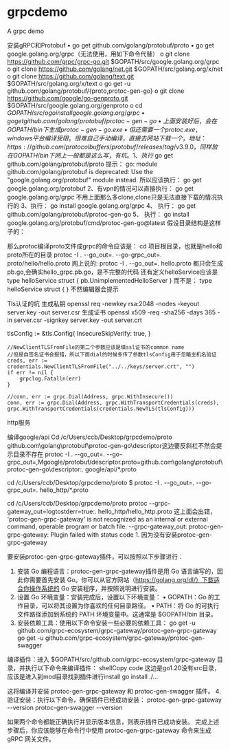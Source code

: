 # grpcdemo
A grpc demo

安装gRPC和Protobuf
•	go get github.com/golang/protobuf/proto
•	go get google.golang.org/grpc（无法使用，用如下命令代替）
o	git clone https://github.com/grpc/grpc-go.git $GOPATH/src/google.golang.org/grpc
o	git clone https://github.com/golang/net.git $GOPATH/src/golang.org/x/net
o	git clone https://github.com/golang/text.git $GOPATH/src/golang.org/x/text
o	go get -u github.com/golang/protobuf/{proto,protoc-gen-go}
o	git clone https://github.com/google/go-genproto.git $GOPATH/src/google.golang.org/genproto
o	cd $GOPATH/src/
o	go install google.golang.org/grpc
•	go get github.com/golang/protobuf/protoc-gen-go
•	上面安装好后，会在GOPATH/bin下生成protoc-gen-go.exe
•	但还需要一个protoc.exe，windows平台编译受限，很难自己手动编译，直接去网站下载一个，地址：https://github.com/protocolbuffers/protobuf/releases/tag/v3.9.0 ，同样放在GOPATH/bin下
网上一般都是这么写，有坑。
1、执行$ go get github.com/golang/protobuf/proto
提示：
go: module github.com/golang/protobuf is deprecated: Use the "google.golang.org/protobuf" module instead.
所以应该执行：
go get google.golang.org/protobuf
2、有vpn的情况可以直接执行：
go get google.golang.org/grpc
不用上面那么多clone,clone只是无法直接下载的情况执行的
3、执行：
go install google.golang.org/grpc
4、	执行：
go get github.com/golang/protobuf/protoc-gen-go
5、	执行：
go install google.golang.org/protobuf/cmd/protoc-gen-go@latest
假设目录结构是这样子的：
 
那么protoc编译proto文件成grpc的命令应该是：
cd 项目根目录，也就是hello和proto所在的目录
protoc -I . --go_out=. --go-grpc_out=. proto/hello/hello.proto
网上说的:
protoc -I . --go_out=. hello.proto
都只会生成pb.go,会确实hello_grpc.pb.go，是不完整的代码
还有定义helloService应该是
type helloService struct {
    pb.UnimplementedHelloServer
}
而不是：
type helloService struct {
}
不然编辑器会提示
 


Tls认证的坑
生成私钥
openssl req -newkey rsa:2048 -nodes -keyout server.key -out server.csr
生成证书
openssl x509 -req -sha256 -days 365 -in server.csr -signkey server.key -out server.crt

tlsConfig := &tls.Config{
        InsecureSkipVerify: true,
    }

    //NewClientTLSFromFile的第二个参数应该是填ssl证书的common name
    //但是自签名证书会报错，所以下面dial的时候多传了参数tlsConfig用于忽略主机名验证
    creds, err := credentials.NewClientTLSFromFile("../../keys/server.crt", "")
    if err != nil {
        grpclog.Fatalln(err)
    }

    //conn, err := grpc.Dial(Address, grpc.WithInsecure())
    conn, err := grpc.Dial(Address, grpc.WithTransportCredentials(creds), grpc.WithTransportCredentials(credentials.NewTLS(tlsConfig)))




http服务

编译google/api 
Cd /c/Users/ccb/Desktop/grpcdemo/proto
github.com\golang\protobuf\protoc-gen-go\descriptor这边要反斜杠不然会提示目录不存在
protoc -I . --go_out=. --go-grpc_out=,Mgoogle/protobuf/descriptor.proto=github.com\golang\protobuf\protoc-gen-go\descriptor:. google/api/*.proto


cd /c/Users/ccb/Desktop/grpcdemo/proto
$ protoc -I . --go_out=. --go-grpc_out=. hello_http/*.proto

cd /c/Users/ccb/Desktop/grpcdemo/proto
protoc --grpc-gateway_out=logtostderr=true:. hello_http/hello_http.proto
这上面会出错，
'protoc-gen-grpc-gateway' is not recognized as an internal or external command, operable program or batch file. --grpc-gateway_out: protoc-gen-grpc-gateway: Plugin failed with status code 1.
因为没有安装protoc-gen-grpc-gateway


要安装protoc-gen-grpc-gateway插件，可以按照以下步骤进行：
1.	安装 Go 编程语言：protoc-gen-grpc-gateway插件是用 Go 语言编写的，因此你需要首先安装 Go。你可以从官方网站（https://golang.org/dl/）下载适合你操作系统的 Go 安装程序，并按照说明进行安装。
2.	设置 Go 环境变量：安装完成后，设置以下环境变量：
•	GOPATH：Go 的工作目录，可以将其设置为你喜欢的任何目录路径。
•	PATH：将 Go 的可执行文件路径添加到系统的 PATH 环境变量中。这通常是 $GOPATH/bin 目录。
3.	安装依赖工具：使用以下命令安装一些必要的依赖工具：
go get -u github.com/grpc-ecosystem/grpc-gateway/protoc-gen-grpc-gateway
go get -u github.com/grpc-ecosystem/grpc-gateway/protoc-gen-swagger

编译插件：进入 $GOPATH/src/github.com/grpc-ecosystem/grpc-gateway 目录，并执行以下命令来编译插件：
shellCopy code
这边是go1.20没有src目录，应该是进入到mod目录找到插件进行install
go install ./...

这将编译并安装 protoc-gen-grpc-gateway 和 protoc-gen-swagger 插件。
4.	验证安装：执行以下命令，确保插件已经成功安装：
protoc-gen-grpc-gateway --version
protoc-gen-swagger --version

如果两个命令都能正确执行并显示版本信息，则表示插件已成功安装。
完成上述步骤后，你应该能够在命令行中使用 protoc-gen-grpc-gateway 命令来生成 gRPC 网关文件。


